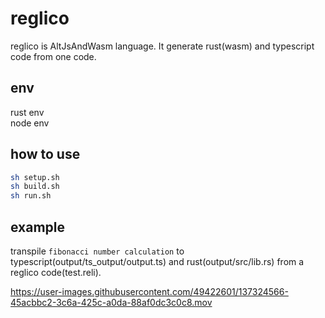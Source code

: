 # reglico
reglico is AltJsAndWasm language. It generate rust(wasm) and typescript code from one code.

## env
rust env  
node env

## how to use
```sh
sh setup.sh
sh build.sh
sh run.sh
```

## example
transpile `fibonacci number calculation` to typescript(output/ts_output/output.ts) and rust(output/src/lib.rs) from a reglico code(test.reli). 

https://user-images.githubusercontent.com/49422601/137324566-45acbbc2-3c6a-425c-a0da-88af0dc3c0c8.mov

